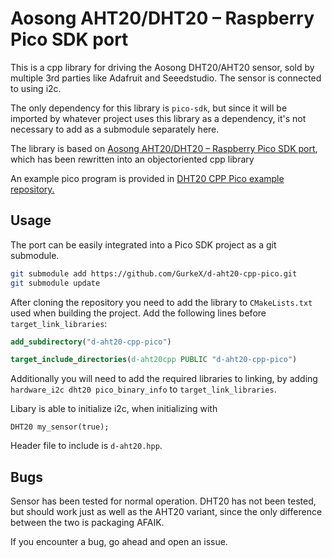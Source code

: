 # Aosong AHT20/DHT20 – Raspberry Pico SDK port
This is a cpp library for driving the Aosong DHT20/AHT20 sensor, sold by multiple
3rd parties like Adafruit and Seeedstudio. The sensor is connected to using
i2c.

The only dependency for this library is `pico-sdk`, but since it will be
imported by whatever project uses this library as a dependency, it's not
necessary to add as a submodule separately here.

The library is based on [Aosong AHT20/DHT20 – Raspberry Pico SDK port](https://github.com/sampsapenna/dht20-pico), which has been rewritten into an objectoriented cpp library

An example pico program is provided in [DHT20 CPP Pico example repository.](https://github.com/GurkeX/D-AHT20-CPP-Pico-example)

## Usage
The port can be easily integrated into a Pico SDK project as a git submodule.
```bash
git submodule add https://github.com/GurkeX/d-aht20-cpp-pico.git
git submodule update
```
After cloning the repository you need to add the library to `CMakeLists.txt`
used when building the project. Add the following lines before `target_link_libraries`:
```cmake
add_subdirectory("d-aht20-cpp-pico")

target_include_directories(d-aht20cpp PUBLIC "d-aht20-cpp-pico")
```

Additionally you will need to add the required libraries to linking, by
adding `hardware_i2c dht20 pico_binary_info` to `target_link_libraries`.

Libary is able to initialize i2c, when initializing with
```
DHT20 my_sensor(true);
```

Header file to include is `d-aht20.hpp`.

## Bugs
Sensor has been tested for normal operation. DHT20 has not been tested, but
should work just as well as the AHT20 variant, since the only difference
between the two is packaging AFAIK.

If you encounter a bug, go ahead and open an issue.
